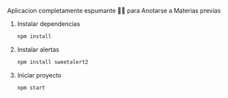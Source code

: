 Aplicacion completamente espumante 🍾🍾 para Anotarse a Materias previas

1. Instalar dependencias
    ``` bash
    npm install
    ```
2. Instalar alertas
   ```bash
   npm install sweetalert2
   ```
3. Iniciar proyecto
   ```bash
   npm start
   ```
